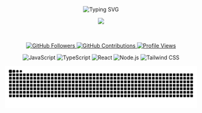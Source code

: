 <p align="center">
  <img src="https://readme-typing-svg.demolab.com?font=Fira+Code&pause=1000&color=F7DD00&center=true&vCenter=true&width=435&lines=Hi%2C+I'm+Alfarabi+Gazali+Sati+%F0%9F%91%8B" alt="Typing SVG" />
</p>
<p align="center">
  <img src="https://media2.giphy.com/media/v1.Y2lkPTc5MGI3NjExdmpicXFiMW1jOHUxaGl4YnF4OGRqZjhxeGZoZHliemhkZWFzZGE0eiZlcD12MV9pbnRlcm5hbF9naWZfYnlfaWQmY3Q9Zw/JRlqKEzTDKci5JPcaL/giphy.gif" width="700">
</p>
<br>

<p align="center">
    <a href="https://github.com/alfrxyx">
    <img src="https://img.shields.io/github/followers/alfrxyx?label=Followers&style=social" alt="GitHub Followers" />
  </a>
  <a href="https://github.com/alfrxyx">
    <img src="https://img.shields.io/badge/Contributions-All%20Time-yellow?style=flat-square&logo=github" alt="GitHub Contributions" />
  </a>
  <a href="https://github.com/alfrxyx">
    <img src="https://komarev.com/ghpvc/?username=alfrxyx&label=PROFILE+VIEWS&color=red&style=flat-square" alt="Profile Views" />
  </a>
</p>

<p align="center">
  <img src="https://img.shields.io/badge/JavaScript-F7DD00?style=for-the-badge&logo=javascript&logoColor=black" alt="JavaScript"/>
  <img src="https://img.shields.io/badge/TypeScript-152238?style=for-the-badge&logo=typescript&logoColor=white" alt="TypeScript"/>
  <img src="https://img.shields.io/badge/React-DC2626?style=for-the-badge&logo=react&logoColor=white" alt="React"/>
  <img src="https://img.shields.io/badge/Node.js-F7DD00?style=for-the-badge&logo=nodedotjs&logoColor=black" alt="Node.js"/>
  <img src="https://img.shields.io/badge/Tailwind_CSS-152238?style=for-the-badge&logo=tailwind-css&logoColor=white" alt="Tailwind CSS"/>
</p>

<p align="center">
  <img src="https://raw.githubusercontent.com/alfrxyx/alfrxyx/output/github-contribution-grid-snake-dark.svg?palette=yellow,red" alt="snake" />
</p>
